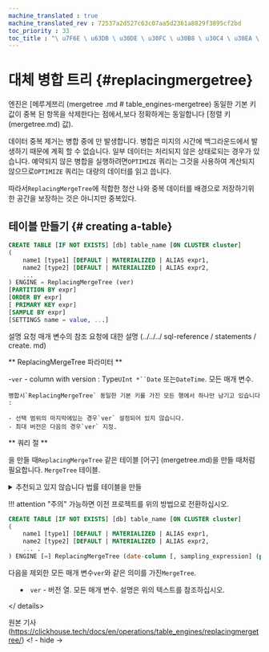 ```yaml
--- 
machine_translated : true 
machine_translated_rev : 72537a2d527c63c07aa5d2361a8829f3895cf2bd 
toc_priority : 33 
toc_title : "\ u7F6E \ u63DB \ u30DE \ u30FC \ u30B8 \ u30C4 \ u30EA \ u30FC" 
--- 
```


# 대체 병합 트리 {#replacingmergetree} 

엔진은 [메루게쯔리 (mergetree .md # table_engines-mergetree) 동일한 기본 키 값이 중복 된 항목을 삭제한다는 점에서,보다 정확하게는 동일합니다 [정렬 키 (mergetree.md) 값). 

데이터 중복 제거는 병합 중에 만 발생합니다. 병합은 미지의 시간에 백그라운드에서 발생하기 때문에 계획 할 수 없습니다. 일부 데이터는 처리되지 않은 상태로되는 경우가 있습니다. 예약되지 않은 병합을 실행하려면`OPTIMIZE` 쿼리는 그것을 사용하여 계산되지 않으므로`OPTIMIZE` 쿼리는 대량의 데이터를 읽고 씁니다. 

따라서`ReplacingMergeTree`에 적합한 청산 나와 중복 데이터를 배경으로 저장하기위한 공간을 보장하는 것은 아니지만 중복있다. 

## 테이블 만들기 {# creating a-table} 

```sql  
CREATE TABLE [IF NOT EXISTS] [db] table_name [ON CLUSTER cluster]
( 
    name1 [type1] [DEFAULT | MATERIALIZED | ALIAS expr1, 
    name2 [type2] [DEFAULT | MATERIALIZED | ALIAS expr2, 
    ... 
) ENGINE = ReplacingMergeTree (ver) 
[PARTITION BY expr] 
[ORDER BY expr] 
[ PRIMARY KEY expr] 
[SAMPLE BY expr] 
[SETTINGS name = value, ...] 
``` 

설명 요청 매개 변수의 참조 요청에 대한 설명 (../../../ sql-reference / statements / create. md) 

** ReplacingMergeTree 파라미터 ** 

-`ver` - column with version : Type`UInt *``Date` 또는`DateTime`. 모든 매개 변수. 

    병합시`ReplacingMergeTree` 동일한 기본 키를 가진 모든 행에서 하나만 남기고 있습니다 : 

    - 선택 범위의 마지막에있는 경우`ver` 설정되어 있지 않습니다. 
    - 최대 버전은 다음의 경우`ver` 지정. 

** 쿼리 절 **

을 만들 때`ReplacingMergeTree` 같은 테이블 [어구] (mergetree.md)을 만들 때처럼 필요합니다. `MergeTree` 테이블. 

<details markdown = "1"> 

<summary> 추천되고 있지 않습니다 법률 테이블을 만들 </ summary> 

!!! attention "주의" 
    가능하면 이전 프로젝트를 위의 방법으로 전환하십시오. 

```sql 
CREATE TABLE [IF NOT EXISTS] [db] table_name [ON CLUSTER cluster] 
( 
    name1 [type1] [DEFAULT | MATERIALIZED | ALIAS expr1, 
    name2 [type2] [DEFAULT | MATERIALIZED | ALIAS expr2, 
    ... . 
) ENGINE [=] ReplacingMergeTree (date-column [, sampling_expression] (primary, key), index_granularity [ver) 
``` 

다음을 제외한 모든 매개 변수`ver`와 같은 의미를 가진`MergeTree`. 

- `ver` - 버전 열. 모든 매개 변수. 설명은 위의 텍스트를 참조하십시오. 

</ details>

원본 기사 (https://clickhouse.tech/docs/en/operations/table_engines/replacingmergetree/) <! - hide ->
